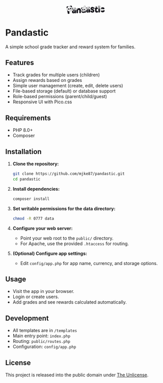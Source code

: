 <p align="center">
  <img src="public/img/logo.png" alt="Pandastic Logo" width="120"/>
</p>

# Pandastic

A simple school grade tracker and reward system for families.

## Features

- Track grades for multiple users (children)
- Assign rewards based on grades
- Simple user management (create, edit, delete users)
- File-based storage (default) or database support
- Role-based permissions (parent/child/guest)
- Responsive UI with Pico.css

## Requirements

- PHP 8.0+
- Composer

## Installation

1. **Clone the repository:**
   ```sh
   git clone https://github.com/mjke87/pandastic.git
   cd pandastic
   ```

2. **Install dependencies:**
   ```sh
   composer install
   ```

3. **Set writable permissions for the data directory:**
   ```sh
   chmod -R 0777 data
   ```

4. **Configure your web server:**
   - Point your web root to the `public/` directory.
   - For Apache, use the provided `.htaccess` for routing.

5. **(Optional) Configure app settings:**
   - Edit `config/app.php` for app name, currency, and storage options.

## Usage

- Visit the app in your browser.
- Login or create users.
- Add grades and see rewards calculated automatically.

## Development

- All templates are in `/templates`
- Main entry point: `index.php`
- Routing: `public/routes.php`
- Configuration: `config/app.php`

## License

This project is released into the public domain under [The Unlicense](LICENSE).